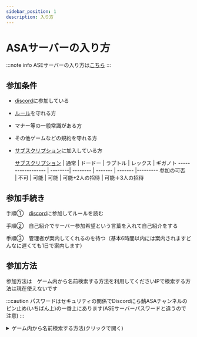 ```yaml
---
sidebar_position: 1
description: 入り方
---
```


# ASAサーバーの入り方
:::note info 
ASEサーバーの入り方は[こちら](/docs/ase/join.md)
:::

## 参加条件　
- [discord](https://discord.gg/mW3jzjunhf)に参加している
- [ルール](/docs/rule)を守れる方
- マナー等の一般常識がある方
- その他ゲームなどの規約を守れる方
-  [サブスクリプション](/docs/Feeling)に加入している方

   [サブスクリプション](/docs/Feeling)   | 通常 | ドードー | ラプトル | レックス | ギガノト
  ------------------ | --------| -------- | ------- | ------- |---------
  参加の可否　　　　 　| 不可   | 可能  | 可能     | 可能+2人の招待     | 可能＋3人の招待
## 参加手続き

手順①　[discord](https://discord.gg/mW3jzjunhf)に参加してルールを読む

手順②　自己紹介でサーバー参加希望という言葉を入れて自己紹介をする

手順③　管理者が案内してくれるのを待つ（基本6時間以内には案内されますどんなに遅くても1日で案内します）

## 参加方法

参加方法は　ゲーム内から名前検索する方法を利用してくださいIPで検索する方法は現在使えないです

:::caution 
パスワードはセキュリティの関係でDiscordにら鯖ASAチャンネルのピン止め(いちばん上)の一番上にあります(ASEサーバーパスワードと違うので注意)
:::


<details>
  <summary>ゲーム内から名前検索する方法(クリックで開く)</summary>
  まず、ARKを起動して「join game」を押します。 
次に検索設定のチェックなどを下の画像又は表の通りにします。
　<img src="/img/join/joinASA.png" />

   設定項目                    | 値
-------------------------- | --------
ネームフィルター                        | nirasaba
マップ                                 | 全マップ
ゲームモード                            | 全モード
ソート順                                | 名前
auto favorite | チェックをつける
show password Protected Servers         | チェックをつける
セッション                     | unofficial
 

    ※パスワードはセキュリティの関係でDiscordのサーバーに関しての一番上にあります

</details>


